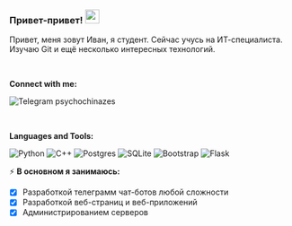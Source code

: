 ### Привет-привет! <img src="https://media.giphy.com/media/hvRJCLFzcasrR4ia7z/giphy.gif" width="25px">


Привет, меня зовут Иван, я студент. Сейчас учусь на ИТ-специалиста. Изучаю Git и ещё несколько интересных технологий.

<br />
  
**Connect with me:**  

![Telegram](https://img.shields.io/badge/Telegram-2CA5E0?style=for-the-badge&logo=telegram&logoColor=white) <a href="https://t.me/psychochinazes" target="_blank" style="text-decoration: none;">psychochinazes</a>

<br />
  
**Languages and Tools:**  

![Python](https://img.shields.io/badge/python-3670A0?style=for-the-badge&logo=python&logoColor=ffdd54)
![C++](https://img.shields.io/badge/c++-%2300599C.svg?style=for-the-badge&logo=c%2B%2B&logoColor=white)
![Postgres](https://img.shields.io/badge/postgres-%23316192.svg?style=for-the-badge&logo=postgresql&logoColor=white)
![SQLite](https://img.shields.io/badge/sqlite-%2307405e.svg?style=for-the-badge&logo=sqlite&logoColor=white)
![Bootstrap](https://img.shields.io/badge/bootstrap-%238511FA.svg?style=for-the-badge&logo=bootstrap&logoColor=white)
![Flask](https://img.shields.io/badge/flask-%23000.svg?style=for-the-badge&logo=flask&logoColor=white)


⚡️ **В основном я занимаюсь:**
<!-- TODO-IST:START -->
* [x] Разработкой телеграмм чат-ботов любой сложности
* [x] Разработкой веб-страниц и веб-приложений
* [x] Администрированием серверов 
<!-- TODO-IST:END -->
